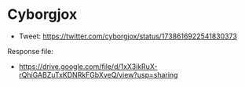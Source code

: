 # Cyborgjox

* Tweet: https://twitter.com/cyborgjox/status/1738616922541830373

Response file:

* https://drive.google.com/file/d/1xX3ikRuX-rQhiGABZuTxKDNRkFGbXveQ/view?usp=sharing
